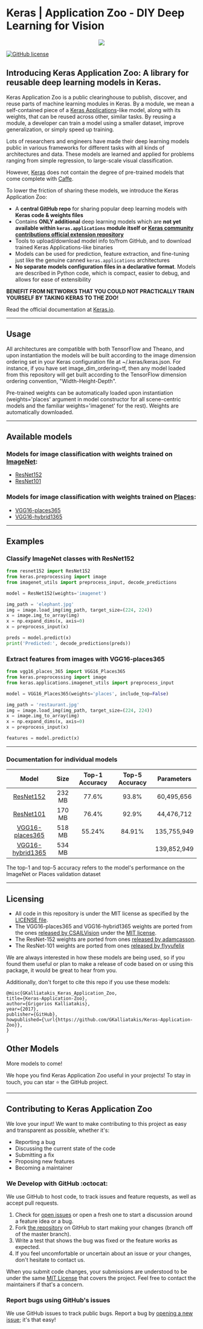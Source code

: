 # Keras | Application Zoo - DIY Deep Learning for Vision

<p align="center"> <img src="https://i.imgur.com/aT94WEj.png" /> </p>

[![GitHub license](https://img.shields.io/github/license/GKalliatakis/Keras-Application-Zoo.svg)](https://github.com/GKalliatakis/Keras-Application-Zoo/blob/master/LICENSE)


## Introducing Keras Application Zoo: A library for reusable deep learning models in Keras.

Keras Application Zoo is a public clearinghouse to publish, discover, and reuse parts of machine learning modules in Keras. By a module, we mean a self-contained piece of a [Keras Applications](https://keras.io/applications/)-like model, along with its weights, that can be reused across other, similar tasks. By reusing a module, a developer can train a model using a smaller dataset, improve generalization, or simply speed up training. 

Lots of researchers and engineers have made their deep learning models public in various frameworks for different tasks with all kinds of architectures and data. These models are learned and applied for problems ranging from simple regression, to large-scale visual classification. 

However, [Keras](https://github.com/fchollet/keras) does not contain the degree of pre-trained models that come complete with [Caffe](http://caffe.berkeleyvision.org/). 


To lower the friction of sharing these models, we introduce the Keras Application Zoo:

- A **central GitHub repo** for sharing popular deep learning models with **Keras code & weights files**
- Contains **ONLY additional** deep learning models which are **not yet available within `keras.applications` module itself or [Keras community contributions official extension repository](https://github.com/farizrahman4u/keras-contrib)**
- Tools to upload/download model info to/from GitHub, and to download trained Keras Applications-like binaries
- Models can be used for prediction, feature extraction, and fine-tuning just like the genuine canned `keras.applications` architectures 
- **No separate models configuration files in a declarative format**. Models are described in Python code, which is compact, easier to debug, and allows for ease of extensibility

**BENEFIT FROM NETWORKS THAT YOU COULD NOT PRACTICALLY TRAIN YOURSELF BY TAKING KERAS TO THE ZOO!**

Read the official documentation at [Keras.io](https://keras.io).

------------------

## Usage
All architectures are compatible with both TensorFlow and Theano, and upon instantiation the models will be built according to the image dimension ordering set in your Keras configuration file at ~/.keras/keras.json. For instance, if you have set image_dim_ordering=tf, then any model loaded from this repository will get built according to the TensorFlow dimension ordering convention, "Width-Height-Depth".

Pre-trained weights can be automatically loaded upon instantiation (weights='places' argument in model constructor for all scene-centric models and the familiar weights='imagenet' for the rest). Weights are automatically downloaded.

------------------
## Available models

### Models for image classification with weights trained on [ImageNet](http://www.image-net.org/):
- [ResNet152](https://github.com/GKalliatakis/Keras-Application-Zoo/blob/master/resnet152.py)
- [ResNet101](https://github.com/GKalliatakis/Keras-Application-Zoo/blob/master/resnet101.py) 

### Models for image classification with weights trained on [Places](http://places2.csail.mit.edu/):
- [VGG16-places365](https://github.com/GKalliatakis/Keras-Application-Zoo/blob/master/vgg16_places_365.py)
- [VGG16-hybrid1365](https://github.com/GKalliatakis/Keras-Application-Zoo/blob/master/vgg16_hybrid_places_1365.py)

------------------
## Examples 

### Classify ImageNet classes with ResNet152

```python
from resnet152 import ResNet152
from keras.preprocessing import image
from imagenet_utils import preprocess_input, decode_predictions

model = ResNet152(weights='imagenet')

img_path = 'elephant.jpg'
img = image.load_img(img_path, target_size=(224, 224))
x = image.img_to_array(img)
x = np.expand_dims(x, axis=0)
x = preprocess_input(x)

preds = model.predict(x)
print('Predicted:', decode_predictions(preds))
```

### Extract features from images with VGG16-places365

```python
from vgg16_places_365 import VGG16_Places365
from keras.preprocessing import image
from keras.applications.imagenet_utils import preprocess_input

model = VGG16_Places365(weights='places', include_top=False)

img_path = 'restaurant.jpg'
img = image.load_img(img_path, target_size=(224, 224))
x = image.img_to_array(img)
x = np.expand_dims(x, axis=0)
x = preprocess_input(x)

features = model.predict(x)
```
------------------

### Documentation for individual models

|                                                       Model                                                       |  Size  | Top-1 Accuracy | Top-5 Accuracy |  Parameters |
|:-----------------------------------------------------------------------------------------------------------------:|:------:|:--------------:|:--------------:|:-----------:|
|            [ResNet152](https://github.com/GKalliatakis/Keras-Application-Zoo/blob/master/resnet152.py)            | 232 MB |      77.6%     |      93.8%     |  60,495,656 |
| [ResNet101](https://github.com/GKalliatakis/Keras-Application-Zoo/blob/master/resnet101.py)                       | 170 MB | 76.4%          | 92.9%          |  44,476,712 |
|      [VGG16-places365](https://github.com/GKalliatakis/Keras-Application-Zoo/blob/master/vgg16_places_365.py)     | 518 MB |     55.24%     |     84.91%     | 135,755,949 |
| [VGG16-hybrid1365](https://github.com/GKalliatakis/Keras-Application-Zoo/blob/master/vgg16_hybrid_places_1365.py) | 534 MB |                |                | 139,852,949 |

The top-1 and top-5 accuracy refers to the model's performance on the ImageNet or Places validation dataset

------------------

## Licensing 
- All code in this repository is under the MIT license as specified by the [LICENSE file](https://github.com/GKalliatakis/Keras-Application-Zoo/blob/master/LICENSE).
- The VGG16-places365 and VGG16-hybrid1365 weights are ported from the ones [released by CSAILVision](https://github.com/CSAILVision/places365) under the [MIT license](https://github.com/CSAILVision/places365/blob/master/LICENSE).
- The ResNet-152 weights are ported from ones [released by adamcasson](https://github.com/adamcasson/resnet152).
- The ResNet-101 weights are ported from ones [released by flyyufelix](https://gist.github.com/flyyufelix/65018873f8cb2bbe95f429c474aa1294)

We are always interested in how these models are being used, so if you found them useful or plan to make a release of code based on or using this package, it would be great to hear from you. 

Additionally, don't forget to cite this repo if you use these models:

    @misc{GKalliatakis_Keras_Application_Zoo,
    title={Keras-Application-Zoo},
    author={Grigorios Kalliatakis},
    year={2017},
    publisher={GitHub},
    howpublished={\url{https://github.com/GKalliatakis/Keras-Application-Zoo}},
    }

## Other Models 
More models to come!

We hope you find Keras Application Zoo useful in your projects! To stay in touch, you can star :star: the GitHub project.

------------------

## Contributing to Keras Application Zoo

We love your input! We want to make contributing to this project as easy and transparent as possible, whether it's:

- Reporting a bug
- Discussing the current state of the code
- Submitting a fix
- Proposing new features
- Becoming a maintainer

###  We Develop with GitHub :octocat: 
We use GitHub to host code, to track issues and feature requests, as well as accept pull requests.

1. Check for [open issues](https://github.com/GKalliatakis/Keras-Application-Zoo/issues) or open a fresh one to start a discussion around a feature idea or a bug.
2. Fork [the repository](https://github.com/GKalliatakis/Keras-Application-Zoo) on GitHub to start making your changes (branch off of the master branch).
3. Write a test that shows the bug was fixed or the feature works as expected.
4. If you feel uncomfortable or uncertain about an issue or your changes, don't hesitate to contact us.

When you submit code changes, your submissions are understood to be under the same [MIT License](https://github.com/GKalliatakis/Keras-Application-Zoo/blob/master/LICENSE) that covers the project. Feel free to contact the maintainers if that's a concern.

### Report bugs using GitHub's issues
We use GitHub issues to track public bugs. Report a bug by [opening a new issue](https://github.com/GKalliatakis/Keras-Application-Zoo/issues); it's that easy!

